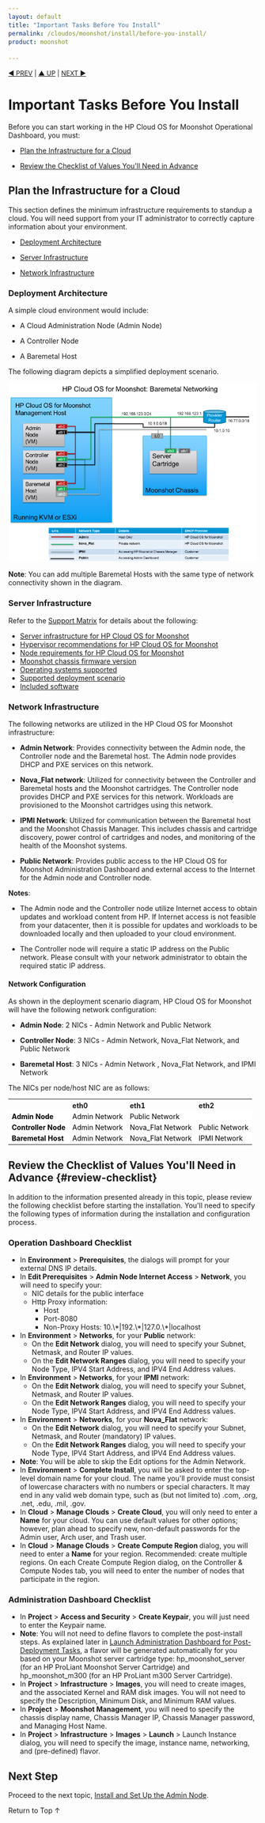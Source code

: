 ```yaml
---
layout: default
title: "Important Tasks Before You Install"
permalink: /cloudos/moonshot/install/before-you-install/
product: moonshot

---
```



<script> 
 
function PageRefresh { 
onLoad="window.refresh" 
} 
 
PageRefresh();

</script>


<p style="font-size: small;"> <a href="/cloudos/moonshot/install/overview/">&#9664; PREV</a> | <a href="/cloudos/moonshot/install/">&#9650; UP</a> | <a href="/cloudos/moonshot/install/install-setup-admin-node/">NEXT &#9654;</a> </p>

# Important Tasks Before You Install

Before you can start working in the HP Cloud OS for Moonshot Operational Dashboard, you must:

* [Plan the Infrastructure for a Cloud](#plan-the-infrastructure-for-a-cloud)

* [Review the Checklist of Values You'll Need in Advance](#review-checklist)

## Plan the Infrastructure for a Cloud

This section defines the minimum infrastructure requirements to standup a cloud. You will need support from your IT administrator to correctly capture information about your environment.

* [Deployment Architecture](#deployment-architecture)

* [Server Infrastructure](#server-infrastructure)

* [Network Infrastructure](#network-infrastructure)

### Deployment Architecture

A simple cloud environment would include:

* A Cloud Administration Node (Admin Node)

* A Controller Node 

* A Baremetal Host

The following diagram depicts a simplified deployment scenario. 

<img src="media/moonshot-deployment.png"></img>

<b>Note</b>: You can add multiple Baremetal Hosts with the same type of network connectivity shown in the diagram.

### Server Infrastructure

Refer to the [Support Matrix](/cloudos/moonshot/prepare/supportmatrix/) for details about the following:

* [Server infrastructure for HP Cloud OS for Moonshot](/cloudos/moonshot/prepare/supportmatrix/#server)
* [Hypervisor recommendations for HP Cloud OS for Moonshot](/cloudos/moonshot/prepare/supportmatrix/#hypervisor)
* [Node requirements for HP Cloud OS for Moonshot](/cloudos/moonshot/prepare/supportmatrix/#nodereq)
* [Moonshot chassis firmware version](/cloudos/moonshot/prepare/supportmatrix/#firmware)
* [Operating systems supported ](/cloudos/moonshot/prepare/supportmatrix/#ossupp)
* [Supported deployment scenario](/cloudos/moonshot/prepare/supportmatrix/#deployment)
* [Included software](/cloudos/moonshot/prepare/supportmatrix/#software)

### Network Infrastructure

The following networks are utilized in the HP Cloud OS for Moonshot infrastructure:

* <b>Admin Network</b>: Provides connectivity between the Admin node, the Controller node and the Baremetal host. The Admin node provides DHCP and PXE services on this network.

* <b>Nova_Flat network</b>: Utilized for connectivity between the Controller and Baremetal hosts and the Moonshot cartridges. The Controller node provides 
DHCP and PXE services for this network. Workloads are provisioned to the Moonshot cartridges using this network.

* <b>IPMI Network</b>: Utilized for communication between the Baremetal host and the Moonshot Chassis Manager. This includes chassis and 
cartridge discovery, power control of cartridges and nodes, and monitoring of the health of the Moonshot systems.

* <b>Public Network</b>: Provides public access to the HP Cloud OS for Moonshot Administration Dashboard and external access to 
the Internet for the Admin node and Controller node.

<b>Notes</b>:

* The Admin node and the Controller node utilize Internet access to obtain updates and workload content from HP. If Internet access is not feasible from your 
datacenter, then it is possible for updates and workloads to be downloaded locally and then uploaded to your cloud environment.

* The Controller node will require a static IP address on the Public network. Please consult with your network administrator to obtain the required static IP address.

#### Network Configuration

As shown in the deployment scenario diagram, HP Cloud OS for Moonshot will have the following network configuration:

* <b>Admin Node</b>: 2 NICs - Admin Network and Public Network

* <b>Controller Node</b>: 3 NICs - Admin Network, Nova_Flat Network, and Public Network

* <b>Baremetal Host</b>: 3 NICs - Admin Network , Nova_Flat Network, and IPMI Network

The NICs per node/host NIC are as follows:

<table style="text-align: left; vertical-align: top; min-width:700px;">

<tr style="background-color: #C8C8C8;">
<tr>
<th> </th>
<th> eth0 </th>
<th> eth1 </th>
<th> eth2 </th>
<tr>

<tr style="background-color: white; color: black;">
<td> <b>Admin Node</b> </td>
<td> Admin Network </td>
<td> Public Network</td>
<td> </td>
</tr>

<tr style="background-color: white; color: black;">
<td> <b>Controller Node</b> </td>
<td> Admin Network </td>
<td> Nova_Flat Network </td>
<td> Public Network</td> 
</tr>

<tr style="background-color: white; color: black;">
<td> <b>Baremetal Host</b> </td>
<td> Admin Network </td>
<td> Nova_Flat Network </td>
<td> IPMI Network </td>
</tr>

</table>

## Review the Checklist of Values You'll Need in Advance {#review-checklist}

In addition to the information presented already in this topic, please review the following checklist before starting the installation. You'll need to specify the following types of information during the installation and configuration process. 

### Operation Dashboard Checklist

<ul>

<li> In <b>Environment</b> > <b>Prerequisites</b>, the dialogs will prompt for your external DNS IP details.

<li> In <b>Edit Prerequisites</b> > <b>Admin Node Internet Access</b> > <b>Network</b>, you will need to specify your:

<ul>
<li>NIC details for the public interface
<li>Http Proxy information:
<ul>
<li>Host
<li>Port-8080
<li>Non-Proxy Hosts:  10.\*|192.\*|127.0.\*|localhost
</ul>
</ul>  </li> 

<li> In <b>Environment</b> > <b>Networks</b>, for your <b>Public</b> network: 
<ul>
<li>On the <b>Edit Network</b> dialog, you will need to specify your Subnet, Netmask, and Router IP values.
<li>On the <b>Edit Network Ranges</b> dialog, you will need to specify your Node Type, IPV4 Start Address, and IPV4 End Address values.
</ul>
</li>

<li> In <b>Environment</b> > <b>Networks</b>, for your <b>IPMI</b> network: 
<ul>
<li>On the <b>Edit Network</b> dialog, you will need to specify your Subnet, Netmask, and Router IP values.
<li>On the <b>Edit Network Ranges</b> dialog, you will need to specify your Node Type, IPV4 Start Address, and IPV4 End Address values.
</ul>
</li>

<li> In <b>Environment</b> > <b>Networks</b>, for your <b>Nova_Flat</b> network: 
<ul>
<li>On the <b>Edit Network</b> dialog, you will need to specify your Subnet, Netmask, and Router (mandatory) IP values.
<li>On the <b>Edit Network Ranges</b> dialog, you will need to specify your Node Type, IPV4 Start Address, and IPV4 End Address values.
</ul>
</li>

<li> <b>Note</b>: You will be able to skip the Edit options for the Admin Network. </li>

<li> In <b>Environment</b> > <b>Complete Install</b>, you will be asked to enter the top-level domain name for your cloud. 
The name you'll provide must consist of lowercase characters with no numbers or special characters. 
It may end in any valid web domain type, such as (but not limited to) .com, .org, .net, .edu, .mil, .gov. </li> 
 
<li> In <b>Cloud</b> > <b>Manage Clouds</b> > <b>Create Cloud</b>, you will only need to enter a <b>Name</b> for your cloud. You can use default values for other options; however, plan ahead 
to specify new, non-default passwords for the Admin user, Arch user, and Trash user.  </li> 

<li> In <b>Cloud</b> > <b>Manage Clouds</b> > <b>Create Compute Region </b>dialog, you will need to enter a <b>Name</b> for your region. 
Recommended: create multiple regions.  On each Create Compute Region dialog, on the Controller & Compute Nodes tab, you will need to enter the number of nodes that participate in the region. </li>  

</ul>

### Administration Dashboard Checklist

<ul>

<li> In <b>Project</b> > <b>Access and Security</b> > <b>Create Keypair</b>, you will just need to enter the Keypair name. </li> 

<li> <b>Note</b>: You will not need to define flavors to complete the post-install steps.  As explained later in <a href="/cloudos/moonshot/install/launch-admin-dashboard/">Launch Administration Dashboard for Post-Deployment Tasks</a>, 
a flavor will be generated automatically for you based on your Moonshot server cartridge type:  hp_moonshot_server (for an HP ProLiant Moonshot Server Cartridge) 
and hp_moonshot_m300 (for an HP ProLiant m300 Server Cartridge). </li> 

<li> In <b>Project</b> > <b>Infrastructure</b> > <b>Images</b>, you will need to create images, and the associated Kernel and RAM disk images. You will not need 
to specify the Description, Minimum Disk, and Minimum RAM values. </li> 

<li> In <b>Project</b> > <b>Moonshot Management</b>, you will need to specify the chassis display name, Chassis Manager IP, Chassis Manager password, and Managing Host Name. </li>   

<li> In <b>Project</b> > <b>Infrastructure</b> > <b>Images</b> > <b>Launch</b> > Launch Instance dialog, you will need to specify the image, instance name, 
networking, and (pre-defined) flavor. </li> 

</ul>

## Next Step

Proceed to the next topic, [Install and Set Up the Admin Node](/cloudos/moonshot/install/install-setup-admin-node/).

<a href="#top" style="padding:14px 0px 14px 0px; text-decoration: none;"> Return to Top &#8593; </a>

